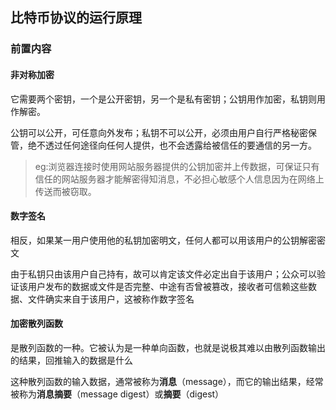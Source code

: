 ## 比特币协议的运行原理

### 前置内容

#### 非对称加密

它需要两个密钥，一个是公开密钥，另一个是私有密钥；公钥用作加密，私钥则用作解密。

公钥可以公开，可任意向外发布；私钥不可以公开，必须由用户自行严格秘密保管，绝不透过任何途径向任何人提供，也不会透露给被信任的要通信的另一方。

> eg:浏览器连接时使用网站服务器提供的公钥加密并上传数据，可保证只有信任的网站服务器才能解密得知消息，不必担心敏感个人信息因为在网络上传送而被窃取。



#### 数字签名

相反，如果某一用户使用他的私钥加密明文，任何人都可以用该用户的公钥解密密文

由于私钥只由该用户自己持有，故可以肯定该文件必定出自于该用户；公众可以验证该用户发布的数据或文件是否完整、中途有否曾被篡改，接收者可信赖这些数据、文件确实来自于该用户，这被称作数字签名

#### 加密散列函数

是散列函数的一种。它被认为是一种单向函数，也就是说极其难以由散列函数输出的结果，回推输入的数据是什么

这种散列函数的输入数据，通常被称为**消息**（message），而它的输出结果，经常被称为**消息摘要**（message digest）或**摘要**（digest）


